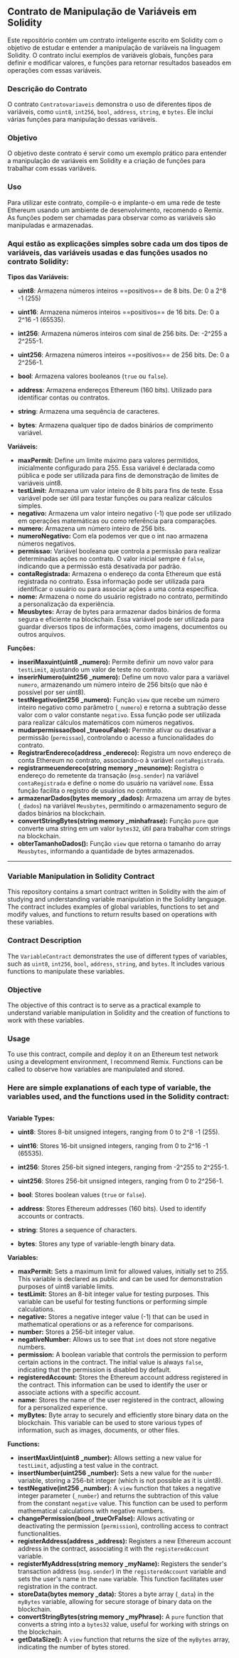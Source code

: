 ## Contrato de Manipulação de Variáveis em Solidity

Este repositório contém um contrato inteligente escrito em Solidity com o objetivo de estudar e entender a manipulação de variáveis na linguagem Solidity. O contrato inclui exemplos de variáveis globais, funções para definir e modificar valores, e funções para retornar resultados baseados em operações com essas variáveis.

### Descrição do Contrato

O contrato `Contratovariaveis` demonstra o uso de diferentes tipos de variáveis, como `uint8`, `int256`, `bool`, `address`, `string`, e `bytes`. Ele inclui várias funções para manipulação dessas variáveis.


### Objetivo

O objetivo deste contrato é servir como um exemplo prático para entender a manipulação de variáveis em Solidity e a criação de funções para trabalhar com essas variáveis.


### Uso

Para utilizar este contrato, compile-o e implante-o em uma rede de teste Ethereum usando um ambiente de desenvolvimento, recomendo o Remix. As funções podem ser chamadas para observar como as variáveis são manipuladas e armazenadas.



### Aqui estão as explicações simples sobre cada um dos tipos de variáveis, das variáveis usadas e das funções usados no contrato Solidity:



**Tipos das Variáveis:**

- **uint8**: Armazena números inteiros ==positivos== de 8 bits. De: 0  a 2^8 -1 (255)
  
- **uint16**: Armazena números inteiros ==positivos== de 16 bits. De: 0  a  2^16 -1 (65535).

- **int256**: Armazena números inteiros com sinal de 256 bits. De: -2^255  a  2^255-1.

- **uint256**: Armazena números inteiros ==positivos== de 256 bits. De: 0  a  2^256-1.

- **bool**: Armazena valores booleanos (`true` ou `false`).

- **address**: Armazena endereços Ethereum (160 bits). Utilizado para identificar contas ou contratos.

- **string**: Armazena uma sequência de caracteres.

- **bytes**: Armazena qualquer tipo de  dados binários de comprimento variável.



**Variáveis:**

- **maxPermit:** Define um limite máximo para valores permitidos, inicialmente configurado para 255. Essa variável é declarada como pública e pode ser utilizada para fins de demonstração de limites de variáveis uint8.
- **testLimit:** Armazena um valor inteiro de 8 bits para fins de teste. Essa variável pode ser útil para testar funções ou para realizar cálculos simples.
- **negativo:** Armazena um valor inteiro negativo (-1) que pode ser utilizado em operações matemáticas ou como referência para comparações.
- **numero:** Armazena um número inteiro de 256 bits.
- **numeroNegativo:**   Com ela podemos ver que o int nao armazena números negativos.
- **permissao:** Variável booleana que controla a permissão para realizar determinadas ações no contrato. O valor inicial sempre é `false`, indicando que a permissão está desativada por padrão.
- **contaRegistrada:** Armazena o endereço da conta Ethereum que está registrada no contrato. Essa informação pode ser utilizada para identificar o usuário ou para associar ações a uma conta específica.
- **nome:** Armazena o nome do usuário registrado no contrato, permitindo a personalização da experiência.
- **Meusbytes:** Array de bytes para armazenar dados binários de forma segura e eficiente na blockchain. Essa variável pode ser utilizada para guardar diversos tipos de informações, como imagens, documentos ou outros arquivos.

**Funções:**

- **inseriMaxuint(uint8 _numero):** Permite definir um novo valor para `testLimit`, ajustando um valor de teste no contrato.
- **inserirNumero(uint256 _numero):** Define um novo valor para a variável `numero`, armazenando um número inteiro de 256 bits(o que não é possível por ser uint8).
- **testNegativo(int256 _numero):** Função `view` que recebe um número inteiro negativo como parâmetro (`_numero`) e retorna a subtração desse valor com o valor constante `negativo`. Essa função pode ser utilizada para realizar cálculos matemáticos com números negativos.
- **mudarpermissao(bool _trueouFalse):** Permite ativar ou desativar a permissão (`permissao`), controlando o acesso a funcionalidades do contrato.
- **RegistrarEndereco(address _endereco):** Registra um novo endereço de conta Ethereum no contrato, associando-o à variável `contaRegistrada`.
- **registrarmeuendereco(string memory _meunome):** Registra o endereço do remetente da transação (`msg.sender`) na variável `contaRegistrada` e define o nome do usuário na variável `nome`. Essa função facilita o registro de usuários no contrato.
- **armazenarDados(bytes memory _dados):** Armazena um array de bytes (`_dados`) na variável `Meusbytes`, permitindo o armazenamento seguro de dados binários na blockchain.
- **convertStringBytes(string memory _minhafrase):** Função `pure` que converte uma string em um valor `bytes32`, útil para trabalhar com strings na blockchain.
- **obterTamanhoDados():** Função `view` que retorna o tamanho do array `Meusbytes`, informando a quantidade de bytes armazenados.


---


### Variable Manipulation in Solidity Contract

This repository contains a smart contract written in Solidity with the aim of studying and understanding variable manipulation in the Solidity language. The contract includes examples of global variables, functions to set and modify values, and functions to return results based on operations with these variables.

### Contract Description

The `VariableContract` demonstrates the use of different types of variables, such as `uint8`, `int256`, `bool`, `address`, `string`, and `bytes`. It includes various functions to manipulate these variables.

### Objective

The objective of this contract is to serve as a practical example to understand variable manipulation in Solidity and the creation of functions to work with these variables.

### Usage

To use this contract, compile and deploy it on an Ethereum test network using a development environment, I recommend Remix. Functions can be called to observe how variables are manipulated and stored.



### Here are simple explanations of each type of variable, the variables used, and the functions used in the Solidity contract:

##

**Variable Types:**

- **uint8**: Stores 8-bit unsigned integers, ranging from 0 to 2^8 -1 (255).

- **uint16**: Stores 16-bit unsigned integers, ranging from 0 to 2^16 -1 (65535).

- **int256**: Stores 256-bit signed integers, ranging from -2^255 to 2^255-1.

- **uint256**: Stores 256-bit unsigned integers, ranging from 0 to 2^256-1.

- **bool**: Stores boolean values (`true` or `false`).

- **address**: Stores Ethereum addresses (160 bits). Used to identify accounts or contracts.

- **string**: Stores a sequence of characters.

- **bytes**: Stores any type of variable-length binary data.



**Variables:**

- **maxPermit:** Sets a maximum limit for allowed values, initially set to 255. This variable is declared as public and can be used for demonstration purposes of uint8 variable limits.
- **testLimit:** Stores an 8-bit integer value for testing purposes. This variable can be useful for testing functions or performing simple calculations.
- **negative:** Stores a negative integer value (-1) that can be used in mathematical operations or as a reference for comparisons.
- **number:** Stores a 256-bit integer value.
- **negativeNumber:** Allows us to see that `int` does not store negative numbers.
- **permission:** A boolean variable that controls the permission to perform certain actions in the contract. The initial value is always `false`, indicating that the permission is disabled by default.
- **registeredAccount:** Stores the Ethereum account address registered in the contract. This information can be used to identify the user or associate actions with a specific account.
- **name:** Stores the name of the user registered in the contract, allowing for a personalized experience.
- **myBytes:** Byte array to securely and efficiently store binary data on the blockchain. This variable can be used to store various types of information, such as images, documents, or other files.

**Functions:**

- **insertMaxUint(uint8 _number):** Allows setting a new value for `testLimit`, adjusting a test value in the contract.
- **insertNumber(uint256 _number):** Sets a new value for the `number` variable, storing a 256-bit integer (which is not possible as it is uint8).
- **testNegative(int256 _number):** A `view` function that takes a negative integer parameter (`_number`) and returns the subtraction of this value from the constant `negative` value. This function can be used to perform mathematical calculations with negative numbers.
- **changePermission(bool _trueOrFalse):** Allows activating or deactivating the permission (`permission`), controlling access to contract functionalities.
- **registerAddress(address _address):** Registers a new Ethereum account address in the contract, associating it with the `registeredAccount` variable.
- **registerMyAddress(string memory _myName):** Registers the sender's transaction address (`msg.sender`) in the `registeredAccount` variable and sets the user's name in the `name` variable. This function facilitates user registration in the contract.
- **storeData(bytes memory _data):** Stores a byte array (`_data`) in the `myBytes` variable, allowing for secure storage of binary data on the blockchain.
- **convertStringBytes(string memory _myPhrase):** A `pure` function that converts a string into a `bytes32` value, useful for working with strings on the blockchain.
- **getDataSize():** A `view` function that returns the size of the `myBytes` array, indicating the number of bytes stored.

